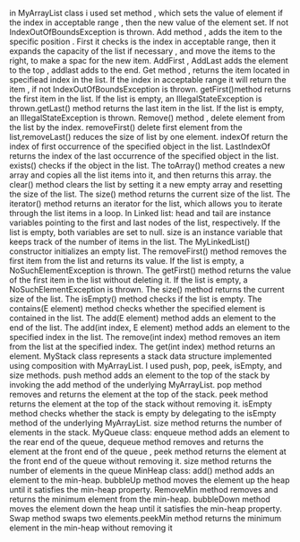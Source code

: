 in MyArrayList class i used set method , which sets the value of element if the index in acceptable range , then the new value of the element set. If not  IndexOutOfBoundsException is thrown. 
Add method , adds the item to the specific position . First it checks is the index in acceptable range, then it expands the capacity of the list if necessary , and move the items to the right, to make a spac for the new item. AddFirst , AddLast adds the element to the top , addlast adds to the end.
Get method , returns the item located in specifiead index in the list. If the index in acceptable range it will return the item , if not  IndexOutOfBoundsException is thrown. getFirst()method returns the first item in the list. If the list is empty, an IllegalStateException is thrown.getLast() method returns the last item in the list. If the list is empty, an IllegalStateException is thrown.
Remove() method , delete element from the list by the index. removeFirst() delete first element from the list,removeLast() reduces the size of list by one element.
indexOf return the index of first occurrence of the specified object in the list. LastIndexOf returns the index of the last occurrence of the specified object in the list.
exists() checks if the object in the list.
The toArray() method creates a new array and copies all the list items into it, and then returns this array.
the clear() method clears the list by setting it a new empty array and resetting the size of the list.
The size() method returns the current size of the list.
The iterator() method returns an iterator for the list, which allows you to iterate through the list items in a loop.
In Linked list: head and tail are instance variables pointing to the first and last nodes of the list, respectively. If the list is empty, both variables are set to null.
size is an instance variable that keeps track of the number of items in the list.
The MyLinkedList() constructor initializes an empty list.
The removeFirst() method removes the first item from the list and returns its value. If the list is empty, a NoSuchElementException is thrown.
The getFirst() method returns the value of the first item in the list without deleting it. If the list is empty, a NoSuchElementException is thrown.
The size() method returns the current size of the list.
The isEmpty() method checks if the list is empty.
The contains(E element) method checks whether the specified element is contained in the list.
The add(E element) method adds an element to the end of the list.
The add(int index, E element) method adds an element to the specified index in the list.
The remove(int index) method removes an item from the list at the specified index.
The get(int index) method returns an element.
MyStack class represents a stack data structure implemented using composition with MyArrayList.
I used push, pop, peek, isEmpty, and size methods.
push method adds an element to the top of the stack by invoking the add method of the underlying MyArrayList.
pop method removes and returns the element at the top of the stack.
peek method returns the element at the top of the stack without removing it.
isEmpty method checks whether the stack is empty by delegating to the isEmpty method of the underlying MyArrayList.
size method returns the number of elements in the stack.
MyQueue class: enqueue method adds an element to the rear end of the queue, dequeue method removes and returns the element at the front end of the queue , peek method returns the element at the front end of the queue without removing it.
size method returns the number of elements in the queue
MinHeap class: add() method adds an element to the min-heap.
bubbleUp method moves the element up the heap until it satisfies the min-heap property. RemoveMin method removes and returns the minimum element from the min-heap.
bubbleDown method moves the element down the heap until it satisfies the min-heap property. Swap method swaps two elements.peekMin method returns the minimum element in the min-heap without removing it
